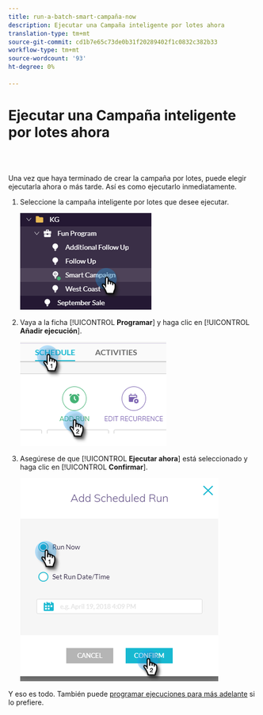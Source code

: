 ```yaml
---
title: run-a-batch-smart-campaña-now
description: Ejecutar una Campaña inteligente por lotes ahora
translation-type: tm+mt
source-git-commit: cd1b7e65c73de0b31f20289402f1c0832c382b33
workflow-type: tm+mt
source-wordcount: '93'
ht-degree: 0%

---
```



# Ejecutar una Campaña inteligente por lotes ahora

<br> 

Una vez que haya terminado de crear la campaña por lotes, puede elegir ejecutarla ahora o más tarde. Así es como ejecutarlo inmediatamente.

1. Seleccione la campaña inteligente por lotes que desee ejecutar.

   ![Imagen uno](/help/sky/assets/smart-campaigns/run-a-batch-smart-campaign-now/run-a-batch-smart-campaign-now-1.png)

1. Vaya a la ficha [!UICONTROL **Programar**] y haga clic en [!UICONTROL **Añadir ejecución**].

   ![Imagen dos](/help/sky/assets/smart-campaigns/run-a-batch-smart-campaign-now/run-a-batch-smart-campaign-now-2.png)

1. Asegúrese de que [!UICONTROL **Ejecutar ahora**] está seleccionado y haga clic en [!UICONTROL **Confirmar**].

   ![Imagen tres](/help/sky/assets/smart-campaigns/run-a-batch-smart-campaign-now/run-a-batch-smart-campaign-now-3.png)

Y eso es todo. También puede [programar ejecuciones para más adelante](https://docs.marketo.com/display/DOCS/Schedule+a+Batch+Smart+Campaign+to+Run+Later) si lo prefiere.
